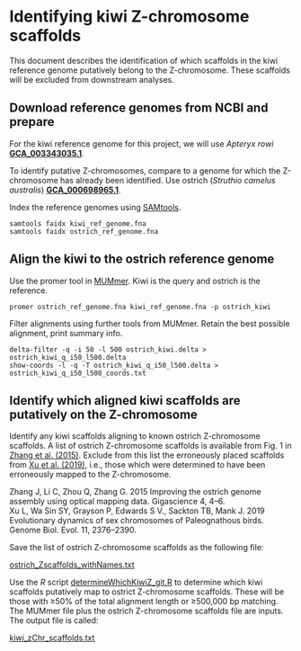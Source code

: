 # Identifying kiwi Z-chromosome scaffolds

This document describes the identification of which scaffolds in the kiwi reference genome putatively belong to the Z-chromosome. These scaffolds will be excluded from downstream analyses.

## Download reference genomes from NCBI and prepare

For the kiwi reference genome for this project, we will use *Apteryx rowi* [**GCA_003343035.1**](https://www.ncbi.nlm.nih.gov/assembly/GCF_003343035.1/).

To identify putative Z-chromosomes, compare to a genome for which the Z-chromosome has already been identified. Use ostrich (*Struthio camelus australis*) [**GCA_000698965.1**](https://www.ncbi.nlm.nih.gov/assembly/GCF_000698965.1/).

Index the reference genomes using [SAMtools](http://www.htslib.org/).

```
samtools faidx kiwi_ref_genome.fna
samtools faidx ostrich_ref_genome.fna
```

## Align the kiwi to the ostrich reference genome

Use the promer tool in [MUMmer](http://mummer.sourceforge.net/). Kiwi is the query and ostrich is the reference.

```
promer ostrich_ref_genome.fna kiwi_ref_genome.fna -p ostrich_kiwi
```

Filter alignments using further tools from MUMmer. Retain the best possible alignment, print summary info.

```
delta-filter -q -i 50 -l 500 ostrich_kiwi.delta > ostrich_kiwi_q_i50_l500.delta
show-coords -l -q -T ostrich_kiwi_q_i50_l500.delta > ostrich_kiwi_q_i50_l500_coords.txt
```

## Identify which aligned kiwi scaffolds are putatively on the Z-chromosome

Identify any kiwi scaffolds aligning to known ostrich Z-chromosome scaffolds. A list of ostrich Z-chromosome scaffolds is available from Fig. 1 in [Zhang et al. (2015)](https://doi.org/10.1186/s13742-015-0062-9).  Exclude from this list the erroneously placed scaffolds from [Xu et al. (2019)](https://doi.org/10.1093/gbe/evz154), i.e., those which were determined to have been erroneously mapped to the Z-chromosome.

Zhang J, Li C, Zhou Q, Zhang G. 2015 Improving the ostrich genome assembly using optical mapping data. Gigascience 4, 4–6.<br>
Xu L, Wa Sin SY, Grayson P, Edwards S V., Sackton TB, Mank J. 2019 Evolutionary dynamics of sex chromosomes of Paleognathous birds. Genome Biol. Evol. 11, 2376–2390.

Save the list of ostrich Z-chromosome scaffolds as the following file:

[ostrich_Zscaffolds_withNames.txt](https://github.com/jordanbemmels/kiwi-holocene/blob/main/ostrich_Zscaffolds_withNames.txt)

Use the *R* script [determineWhichKiwiZ_git.R](https://github.com/jordanbemmels/kiwi-holocene/blob/main/determineWhichKiwiZ_git.R) to determine which kiwi scaffolds putatively map to ostrict Z-chromosome scaffolds. These will be those with ≥50% of the total alignment length or ≥500,000 bp matching. The MUMmer file plus the ostrich Z-chromosome scaffolds file are inputs. The output file is called:

[kiwi_zChr_scaffolds.txt](https://github.com/jordanbemmels/kiwi-holocene/blob/main/kiwi_zChr_scaffolds.txt)
